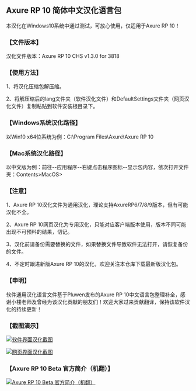 ## Axure RP 10 简体中文汉化语言包

本汉化在Windows10系统中通过测试，可放心使用，仅适用于Axure RP 10！

### 【文件版本】
汉化文件版本：Axure RP 10 CHS v1.3.0 for 3818

### 【使用方法】
1、将汉化压缩包解压缩。

2、将解压缩后的lang文件夹（软件汉化文件）和DefaultSettings文件夹（网页汉化文件）复制粘贴到软件安装根目录下。

### 【Windows系统汉化路径】
以Win10 x64位系统为例：C:\Program Files\Axure\Axure RP 10

### 【Mac系统汉化路径】
以中文版为例：前往--应用程序--右键点击程序图标--显示包内容，依次打开文件夹：Contents>MacOS>

### 【注意】
1、Axure RP 10汉化文件为通用汉化，理论支持AxureRP6/7/8/9版本，但有可能汉化不全。

2、Axure RP 10网页汉化为专用汉化，只能对应客户端版本使用，版本不同可能出现不可预料的结果，切记。

3、汉化前请备份需要替换的文件，如果替换文件导致软件无法打开，请恢复备份的文件。

4、不定时跟进新版Axure RP 10的汉化，欢迎关注本仓库下载最新版汉化包。

### 【申明】
软件通用汉化语言文件基于Pluwen发布的Axure RP 10中文语言包整理补全，感谢小楼老师及曾经为该汉化贡献的朋友们！欢迎大家过来贡献翻译，保持该软件汉化的持续更新！

### 【截图演示】
[![软件界面汉化截图](https://github.com/shileiye/Axure-RP-10-CHS/blob/main/%E6%BC%94%E7%A4%BA%E5%9B%BE%E7%89%87/%E8%BD%AF%E4%BB%B6%E6%88%AA%E5%9B%BE.png "软件界面汉化截图")](https://github.com/shileiye/Axure-RP-10-CHS/blob/main/%E6%BC%94%E7%A4%BA%E5%9B%BE%E7%89%87/%E8%BD%AF%E4%BB%B6%E6%88%AA%E5%9B%BE.png "软件界面汉化截图")

[![网页界面汉化截图](https://github.com/shileiye/Axure-RP-10-CHS/blob/main/%E6%BC%94%E7%A4%BA%E5%9B%BE%E7%89%87/%E7%BD%91%E9%A1%B5%E6%BC%94%E7%A4%BA%E6%88%AA%E5%9B%BE.png "网页界面汉化截图")](https://github.com/shileiye/Axure-RP-10-CHS/blob/main/%E6%BC%94%E7%A4%BA%E5%9B%BE%E7%89%87/%E7%BD%91%E9%A1%B5%E6%BC%94%E7%A4%BA%E6%88%AA%E5%9B%BE.png "网页界面汉化截图")

### 【Axure RP 10 Beta 官方简介（机翻）】
[![Axure RP 10 Beta 官方简介（机翻）](https://github.com/shileiye/Axure-RP-10-CHS/blob/main/%E6%BC%94%E7%A4%BA%E5%9B%BE%E7%89%87/Axure%20RP%2010%E4%BB%8B%E7%BB%8D.png "Axure RP 10 Beta 官方简介（机翻）")](https://github.com/shileiye/Axure-RP-10-CHS/blob/main/%E6%BC%94%E7%A4%BA%E5%9B%BE%E7%89%87/Axure%20RP%2010%E4%BB%8B%E7%BB%8D.png "Axure RP 10 Beta 官方简介（机翻）")
